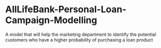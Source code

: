 # AllLifeBank-Personal-Loan-Campaign-Modelling
A model that will help the marketing department to identify the potential customers who have a higher probability of purchasing a loan product
